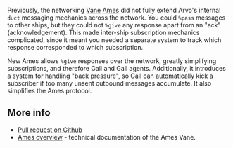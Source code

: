 Previously, the networking [Vane](https://urbit.org/docs/glossary/vane)
[Ames](https://urbit.org/docs/glossary/ames) did not fully extend Arvo's
internal `duct` messaging mechanics across the network. You could `%pass`
messages to other ships, but they could not `%give` any response apart from an
"ack" (acknowledgement). This made inter-ship subscription mechanics
complicated, since it meant you needed a separate system to track which response
corresponded to which subscription.

New Ames allows `%give` responses over the network, greatly simplifying
subscriptions, and therefore Gall and Gall agents. Additionally, it introduces a
system for handling "back pressure", so Gall can automatically kick a subscriber
if too many unsent outbound messages accumulate. It also simplifies the Ames
protocol.
 
## More info

- [Pull request on Github](https://github.com/urbit/urbit/pull/1996)
- [Ames overview](https://urbit.org/docs/arvo/ames/ames) - technical
  documentation of the Ames Vane.
